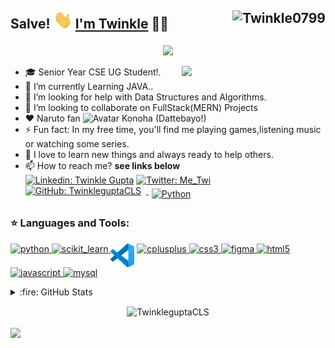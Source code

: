 ## Salve! <img src="https://github.com/ABSphreak/ABSphreak/blob/master/gifs/Hi.gif" width="30px"> <a href="https://www.linkedin.com/in/twinkle132/">I'm Twinkle</a> :woman_technologist: <img align='right' src="https://komarev.com/ghpvc/?username=Twinke0799&label=Profile%20views&color=0e75b6&style=flat" alt="Twinkle0799" /> </p>
<p align="center">
 <a href = "https://github.com/Twinkle0799/readme-typing-svg"><img src="https://readme-typing-svg.herokuapp.com?color=%2351FF30F3&size=18&center=true&lines=Gonna+become+Ninja+Developer+One+Day+"></a>
</p> 

<!--
**Twinkle0799/Twinkle0799** is a ✨ _special_ ✨ repository because its `README.md` (this file) appears on your GitHub profile.
-- Here are some ideas to get you started:

- 🔭 I’m currently working on ...
- 🌱 I’m currently learning ...
- 👯 I’m looking to collaborate on ...
- 🤔 I’m looking for help with ...
- 💬 Ask me about ...
- 📫 How to reach me: ...
- 😄 Pronouns: ...
- ⚡ Fun fact: ...
-->
<img align='right' src="https://media.giphy.com/media/ieyl9zmCjO4b4t6qoY/giphy.gif" width="230">


- 🎓 Senior Year CSE UG Student!.
- 🌱 I’m currently Learning JAVA..
- 🤔 I’m looking for help with Data Structures and Algorithms.
- 🤝 I’m looking to collaborate on FullStack(MERN) Projects
- ❤️ Naruto fan <img src="https://user-images.githubusercontent.com/22225821/99891010-119f8f80-2c44-11eb-96ec-5fb56fdf05b3.png" alt="Avatar Konoha" border="0" width="15"> (Dattebayo!)
- ⚡ Fun fact: In my free time, you'll find me playing games,listening music or watching some series.
- 💬 I love to learn new things and always ready to help others.
- 📫 How to reach me? **see links below** <br>
[![Linkedin: Twinkle Gupta](https://img.shields.io/badge/-Twinkle-blue?style=flat-square&logo=Linkedin&logoColor=white&link=https://www.linkedin.com/in/twinkle132/)](https://www.linkedin.com/in/twinkle132/)
 [![Twitter: Me_Twi](https://img.shields.io/twitter/follow/Me_Twi?style=flat-square&labelColor=1ca0f1&logo=twitter&logoColor=white&link=https://twitter.com/Twinkletwiligh3)](https://twitter.com/Twinkletwiligh3)
[![GitHub: TwinkleguptaCLS](https://img.shields.io/github/followers/Twinkle?label=follow&style=flat-square&logo=github&logoColor=white)](https://github.com/TwinkleguptaCLS)
&nbsp;<a href="mailto:gtwinkle132@gmail.com"> <img src="https://cdn.jsdelivr.net/npm/simple-icons@v3/icons/gmail.svg" alt="Python" height="20" style="vertical-align:top; margin:5px"></a>





<!-- 📊 **My Skills:**
- Language: C++ for competitive programming,Python for Machine learning , Javascript for Scripting
- Framework: Django
- Libraries: (Numpy,Pandas,Matplotlib,Seaborn,SKikit-learn) ,ReactJS
- OS: Linux-->



<!--<h3 align="center">✨ My Coding Profiles ✨</h3>-->
 
<h3 align="left">⭐ Languages and Tools:</h3>
<p align="left"> <a href="https://www.python.org" target="_blank"> <img src="https://upload.wikimedia.org/wikipedia/commons/c/c3/Python-logo-notext.svg" alt="python" width="40" height="40"/> </a> <a href="https://scikit-learn.org/" target="_blank"> <img src="https://upload.wikimedia.org/wikipedia/commons/0/05/Scikit_learn_logo_small.svg" alt="scikit_learn" width="40" height="40"/> </a><img src="https://raw.githubusercontent.com/github/explore/80688e429a7d4ef2fca1e82350fe8e3517d3494d/topics/visual-studio-code/visual-studio-code.png" alt="VS Code" height="38" style="vertical-align:top; margin:0px">
  <a href="https://www.w3schools.com/cpp/" target="_blank"> <img src="https://amanguptaofficial.netlify.app/images/c++1.png" alt="cplusplus" width="40" height="40"/> </a> <a href="https://www.w3schools.com/css/" target="_blank"> <img src="https://amanguptaofficial.netlify.app/images/css.png" alt="css3" width="40" height="40"/> </a> <a href="https://www.figma.com/" target="_blank"> <img src="https://www.vectorlogo.zone/logos/figma/figma-icon.svg" alt="figma" width="40" height="40"/> </a> <a href="https://www.w3.org/html/" target="_blank"> <img src="https://amanguptaofficial.netlify.app/images/html.png" alt="html5" width="40" height="40"/> </a> <a href="https://developer.mozilla.org/en-US/docs/Web/JavaScript" target="_blank"> <img src="https://amanguptaofficial.netlify.app/images/js.png" alt="javascript" width="40" height="40"/> </a> <a href="https://www.mysql.com/" target="_blank"> <img src="https://amanguptaofficial.netlify.app/images/sql.png" alt="mysql" width="40" height="40"/> </a>   </p>

<details>
  <summary>:fire: GitHub Stats</summary>
  <img align="left" alt="codeSTACKr's GitHub Stats" src="https://github-readme-stats.vercel.app/api?username=TwinkleguptaCLS&hide=contribs,prs&show_icons=true&hide_border=true" />
</details>




<!--<details>
 <summary>:trident: Typeracer Scoreboard</summary>
<!-- <img align="right" src="https://github-readme-stats.vercel.app/api/top-langs/?username=Twinkle0799&layout=compact&hide=html,C&langs_count=6" />-->
 <!--<a href="https://data.typeracer.com/pit/profile?user=sirius_07&ref=badge" target="_top"><img src="https://data.typeracer.com/misc/badge?user=sirius_07" border="1" alt="TypeRacer.com scorecard for user sirius_07"/></a>
</details>-->



 <p align='center'><img align='center' src="https://github-readme-streak-stats.herokuapp.com/?user=TwinkleguptaCLS&theme=monokai-metallian&show_icons=true&hide_border=true" alt="TwinkleguptaCLS" /></p>

<!--
[![spotify-github-profile](https://spotify-github-profile.vercel.app/api/view?uid=31dp3fruaxumf2wxtbagk5eqps4i&cover_image=true&theme=novatorem)](https://spotify-github-profile.vercel.app/api/view?uid=31dp3fruaxumf2wxtbagk5eqps4i&redirect=true) -->
<img align="center" src="https://activity-graph.herokuapp.com/graph?username=TwinkleguptaCLS&hide_border=true&area=true&point=transparent">

